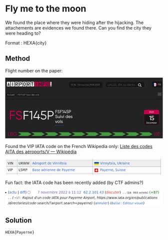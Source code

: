 # Fly me to the moon

We found the place where they were hiding after the hijacking. The attachements are evidences we found there. Can you find the city they were heading to?

Format : HEXA{city}

## Method

Flight number on the paper:

![](./images/2023-01-29-12-37-06-image.png)

Found the VIP IATA code on the French Wikipedia only: [Liste des codes AITA des aéroports/V — Wikipédia](https://fr.wikipedia.org/wiki/Liste_des_codes_AITA_des_a%C3%A9roports/V)

![](./images/2023-01-29-12-39-27-image.png)

Fun fact: the IATA code has been recently added (by CTF admins?)

![](./images/2023-01-29-12-40-30-image.png)

## Solution

```
HEXA{Payerne}
```


